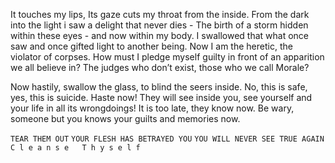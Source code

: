 It touches my lips,
Its gaze cuts my throat from the inside.
From the dark into the light i saw a delight that never dies - 
The birth of a storm hidden within these eyes - and now within my body.
I swallowed that what once saw and once gifted light to another being. 
	Now I am the heretic, the violator of corpses. 
	How must I pledge myself guilty in front of an apparition we all believe in?
	The judges who don’t exist, those who we call Morale?
	
Now hastily, swallow the glass, to blind the seers inside. 
No, this is safe, yes, this is suicide. 
Haste now! They will see inside you, see yourself and your life in all its wrongdoings!
It is too late, they know now. Be wary, someone but you knows your guilts and memories now.

`TEAR THEM OUT`
`YOUR FLESH HAS BETRAYED YOU`
`YOU WILL NEVER SEE TRUE AGAIN`
`C l e a n s e   T h y s e l f` 